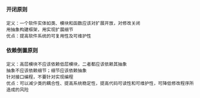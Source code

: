 #### 开闭原则
```
定义：一个软件实体如类、模块和函数应该对扩展开放，对修改关闭
用抽象构建框架，用实现扩展细节
优点：提高软件系统的可复用性及可维护性
```
#### 依赖倒置原则
```
定义：高层模块不应该依赖低层模块，二者都应该依赖其抽象
抽象不应该依赖细节；细节应该依赖抽象
针对接口编程，不要针对实现编程
优点：可以减少类的耦合性、提高系统稳定性，提高代码可读性和可维护性，可降低修改程序所造成的风险
```
